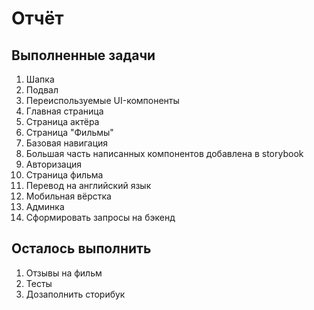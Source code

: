 # Отчёт

## Выполненные задачи

1. Шапка
2. Подвал
3. Переиспользуемые UI-компоненты
4. Главная страница
5. Страница актёра
6. Страница "Фильмы"
7. Базовая навигация
8. Большая часть написанных компонентов добавлена в storybook
9. Авторизация
10. Страница фильма
11. Перевод на английский язык
12. Мобильная вёрстка
13. Админка
14. Сформировать запросы на бэкенд

## Осталось выполнить

1. Отзывы на фильм
2. Тесты
3. Дозаполнить сторибук
